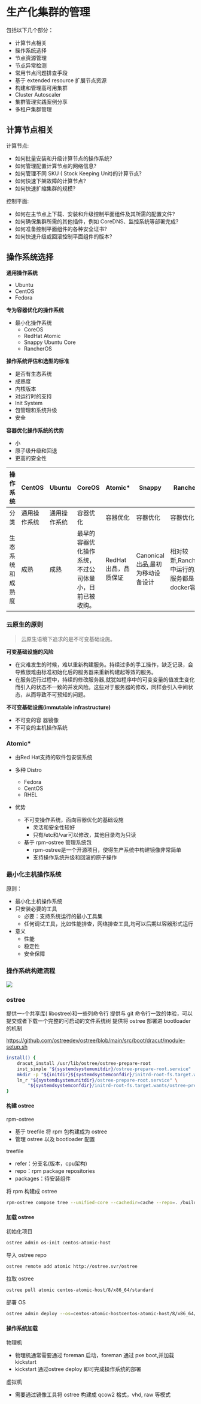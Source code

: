 # 生产化集群的管理

包括以下几个部分：

* 计算节点相关
* 操作系统选择
* 节点资源管理
* 节点异常检测
* 常用节点问题排查手段
* 基于 extended resource 扩展节点资源
* 构建和管理高可用集群
* Cluster Autoscaler
* 集群管理实践案例分享
* 多租户集群管理



## 计算节点相关

计算节点:

* 如何批量安装和升级计算节点的操作系统?
* 如何管理配置计算节点的网络信息?
* 如何管理不同 SKU ( Stock Keeping Unit)的计算节点?
* 如何快速下架故障的计算节点?
* 如何快速扩缩集群的规模?



控制平面:

* 如何在主节点上下载、安装和升级控制平面组件及其所需的配置文件?
* 如何确保集群所需的其他插件，例如 CoreDNS、监控系统等部署完成?
* 如何准备控制平面组件的各种安全证书?
* 如何快速升级或回滚控制平面组件的版本?



## 操作系统选择

**通用操作系统**

* Ubuntu
* CentOS
* Fedora

**专为容器优化的操作系统**

* 最小化操作系统
  * CoreOS
  * RedHat Atomic
  * Snappy Ubuntu Core
  * RancherOS

**操作系统评估和选型的标准**

* 是否有生态系统
* 成熟度
* 内核版本
* 对运行时的支持
* Init System
* 包管理和系统升级
* 安全

**容器优化操作系统的优势**

* 小
* 原子级升级和回退
* 更高的安全性



| 操作系统         | CentOS       | Ubuntu       | CoreOS                                                 | Atomic*               | Snappy                           | RancherOS                                          |
| ---------------- | ------------ | ------------ | ------------------------------------------------------ | --------------------- | -------------------------------- | -------------------------------------------------- |
| 分类             | 通用操作系统 | 通用操作系统 | 容器优化                                               | 容器优化              | 容器优化                         | 容器优化                                           |
| 生态系统和成熟度 | 成熟         | 成熟         | 最早的容器优化操作系统，不过公司体量小，目前已被收购。 | RedHat 出品，品质保证 | Canonical出品,最初为移动设备设计 | 相对较新,RancherOS中运行的所有服务都是docker容器。 |



### 云原生的原则

> 云原生语境下追求的是不可变基础设施。

**可变基础设施的风险**

* 在灾难发生的时候，难以重新构建服务。持续过多的手工操作，缺乏记录，会导致很难由标准初始化后的服务器来重新构建起等效的服务。
* 在服务运行过程中，持续的修改服务器,就犹如程序中的可变变量的值发生变化而引入的状态不一致的并发风险。这些对于服务器的修改，同样会引入中间状态，从而导致不可预知的问题。

**不可变基础设施(immutable infrastructure)**

* 不可变的容 器镜像
*  不可变的主机操作系统





### Atomic*

* 由Red Hat支持的软件包安装系统
* 多种 Distro
  * Fedora
  * CentOS
  * RHEL

* 优势
  * 不可变操作系统，面向容器优化的基础设施
    * 灵活和安全性较好
    * 只有/etc和/var可以修改，其他目录均为只读
  * 基于 rpm-ostree 管理系统包
    * rpm-ostree是一个开源项目，使得生产系统中构建镜像非常简单
    * 支持操作系统升级和回滚的原子操作



### 最小化主机操作系统

原则：

* 最小化主机操作系统
* 只安装必要的工具
  * 必要：支持系统运行的最小工具集
  * 任何调试工具，比如性能排查，网络排查工具,均可以后期以容器形式运行
* 意义
  * 性能
  * 稳定性
  * 安全保障



### 操作系统构建流程

![](assets/os-build-process.png)



### ostree

提供一-个共享库( libostree)和一些列命令行
提供与 git 命令行一致的体验，可以提交或者下载一个完整的可启动的文件系统树
提供将 ostree 部署进 bootloader 的机制

https://github.com/ostreedev/ostree/blob/main/src/boot/dracut/module-setup.sh

```bash
install() {
    dracut_install /usr/lib/ostree/ostree-prepare-root
    inst_simple "${systemdsystemunitdir}/ostree-prepare-root.service"
    mkdir -p "${initdir}${systemdsystemconfdir}/initrd-root-fs.target.wants"
    ln_r "${systemdsystemunitdir}/ostree-prepare-root.service" \
        "${systemdsystemconfdir}/initrd-root-fs.target.wants/ostree-prepare-root.service"
}
```





#### 构建 ostree

rpm-ostree

* 基于 treefile 将 rpm 包构建成为 ostree
* 管理 ostree 以及 bootloader 配置

treefile

* refer：分支名(版本，cpu架构)
* repo：rpm package repositories 
* packages：待安装组件

将 rpm 构建成 ostree

```bash
rpm-ostree compose tree --unified-core --cachedir=cache --repo=. /build-repo/path/to/treefile.json
```



#### 加载 ostree



初始化项目

```bash
ostree admin os-init centos-atomic-host
```

导入 ostree repo

```bash
ostree remote add atomic http://ostree.svr/ostree
```

拉取 ostree

```bash
ostree pull atomic centos-atomic-host/8/x86_64/standard
```

部署 OS

```bash
ostree admin deploy --os=centos-atomic-hostcentos-atomic-host/8/x86_64/standard --karg=' root=/dev/atomicos/root'
```



#### 操作系统加载

物理机

* 物理机通常需要通过 foreman 启动，foreman 通过 pxe boot,并加载 kickstart
* kickstart 通过ostree deploy 即可完成操作系统的部署

虚拟机

* 需要通过镜像工具将 ostree 构建成 qcow2 格式，vhd, raw 等模式



